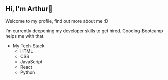 ## Hi, I'm Arthur👋


Welcome to my profile, find out more about me :D

I’m currently deepening my developer skills to get hired. 
Cooding-Bootcamp helps me with that.


- My Tech-Stack
   - HTML
   - CSS
   - JavaScript
   - React
   - Python




